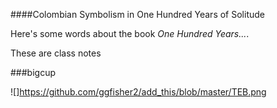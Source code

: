 ####Colombian Symbolism in One Hundred Years of Solitude

Here's some words about the book _One Hundred Years..._.

These are class notes

###bigcup

![]https://github.com/ggfisher2/add_this/blob/master/TEB.png
